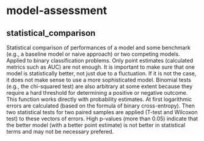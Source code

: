 # model-assessment

## statistical_comparison
Statistical comparison of performances of a model and some benchmark (e.g., a baseline model or naive approach) or two
competing models. Applied to binary classification problems. Only point estimates (calculated metrics such as AUC) are not enough.
It is important to make sure that one model is statistically better, not just due to a fluctuation. If it is not the case, it
does not make sense to use a more sophisticated model. Binomial tests (e.g., the chi-squared test) are also arbitrary at 
some extent because they require a hard threshold for determining a positive or negative outcome. This function works directly 
with probability estimates.
At first logarithmic errors are calculated (based on the formula of binary cross-entropy). Then two statistical tests 
for two paired samples are applied (T-test and Wilcoxon test) to these vectors of errors. High p-values (more than 0.05) 
indicate that the better model (with a better point estimate) is not better in statistical terms and may not be necessary
prefered.
